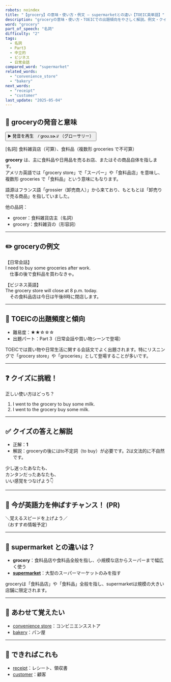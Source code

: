 ```yaml
---
robots: noindex
title: "【grocery】の意味・使い方・例文 ― supermarketとの違い【TOEIC英単語】"
description: "groceryの意味・使い方・TOEICでの出題傾向をやさしく解説。例文・クイズ付きでsupermarketとの違いもわかりやすく学べます。"
word: "grocery"
part_of_speech: "名詞"
difficulty: "2"
tags:
  - 名詞
  - Part3
  - 中立的
  - ビジネス
  - 日常会話
compared_word: "supermarket"
related_words:
  - "convenience_store"
  - "bakery"
next_words:
  - "receipt"
  - "customer"
last_update: "2025-05-04"
---
```


## 🔰 groceryの発音と意味

<button class="play-audio" onclick="playTTS('grocery')">
  <span class="play-audio-main">
    ▶️ 発音を再生　/ˈɡroʊ.sɚ.i/
  </span>
  <span class="play-audio-sub">
    （グローサリー）
  </span>
</button>

[名詞] 食料雑貨店（可算）、食料品（複数形 groceries で不可算）

**grocery** は、主に食料品や日用品を売るお店、またはその商品自体を指します。  
アメリカ英語では「grocery store」で「スーパー」や「食料品店」を意味し、複数形 groceries で「食料品」という意味にもなります。

語源はフランス語「grossier（卸売商人）」から来ており、もともとは「卸売りで売る商品」を指していました。

他の品詞：  
- grocer：食料雑貨店主（名詞）
- grocery：食料雑貨の（形容詞）

---

## ✏️ groceryの例文

【日常会話】  
I need to buy some groceries after work.  
　仕事の後で食料品を買わなきゃ。

【ビジネス英語】  
The grocery store will close at 8 p.m. today.  
　その食料品店は今日は午後8時に閉店します。

---

## 🎯 TOEICの出題頻度と傾向

- 難易度：★★☆☆☆
- 出題パート：Part 3（日常会話や買い物シーンで登場）

TOEICでは買い物や日常生活に関する会話文でよく出題されます。特にリスニングで「grocery store」や「groceries」として登場することが多いです。

---

## ❓ クイズに挑戦！

正しい使い方はどっち？

1. I went to the grocery to buy some milk.  
2. I went to the grocery buy some milk.

---

## ✅ クイズの答えと解説

- 正解：**1**
- 解説：groceryの後にはto不定詞（to buy）が必要です。2は文法的に不自然です。

少し迷ったあなたも、  
カンタンだったあなたも、  
いい感覚をつなげよう👇️

---

## 🚀 今が英語力を伸ばすチャンス！ (PR)

<div class="info-center">
＼覚えるスピードを上げよう／<br>  
（おすすめ情報予定）
</div>

---

## 🤔  supermarket との違いは？

- **grocery**：食料品店や食料品全般を指し、小規模な店からスーパーまで幅広く使う
- **[supermarket](/supermarket)**：大型のスーパーマーケットのみを指す

groceryは「食料品店」や「食料品」全般を指し、supermarketは規模の大きい店舗に限定されます。

---

## 🧩 あわせて覚えたい

- [convenience store](/convenience_store)：コンビニエンスストア
- [bakery](/bakery)：パン屋

---

## 📖 できればこれも

- [receipt](/receipt)：レシート、領収書
- [customer](/customer)：顧客

<!-- cvid: aid21_bid17 -->
